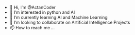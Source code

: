 - 👋 Hi, I’m @ActanCoder
- 👀 I’m interested in python and AI
- 🌱 I’m currently learning AI and Machine Learning
- 💞️ I’m looking to collaborate on Artificial Intelligence Projects
- 📫 How to reach me ...

<!---
ActanCoder/ActanCoder is a ✨ special ✨ repository because its `README.md` (this file) appears on your GitHub profile.
You can click the Preview link to take a look at your changes.
--->
